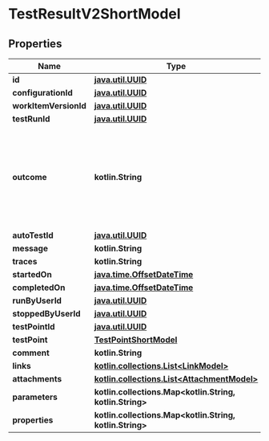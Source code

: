
# TestResultV2ShortModel

## Properties
| Name | Type | Description | Notes |
| ------------ | ------------- | ------------- | ------------- |
| **id** | [**java.util.UUID**](java.util.UUID.md) |  |  |
| **configurationId** | [**java.util.UUID**](java.util.UUID.md) |  |  |
| **workItemVersionId** | [**java.util.UUID**](java.util.UUID.md) |  |  |
| **testRunId** | [**java.util.UUID**](java.util.UUID.md) |  |  |
| **outcome** | **kotlin.String** | Property can contain one of these values: Passed, Failed, InProgress, Blocked, Skipped |  |
| **autoTestId** | [**java.util.UUID**](java.util.UUID.md) |  |  [optional] |
| **message** | **kotlin.String** |  |  [optional] |
| **traces** | **kotlin.String** |  |  [optional] |
| **startedOn** | [**java.time.OffsetDateTime**](java.time.OffsetDateTime.md) |  |  [optional] |
| **completedOn** | [**java.time.OffsetDateTime**](java.time.OffsetDateTime.md) |  |  [optional] |
| **runByUserId** | [**java.util.UUID**](java.util.UUID.md) |  |  [optional] |
| **stoppedByUserId** | [**java.util.UUID**](java.util.UUID.md) |  |  [optional] |
| **testPointId** | [**java.util.UUID**](java.util.UUID.md) |  |  [optional] |
| **testPoint** | [**TestPointShortModel**](TestPointShortModel.md) |  |  [optional] |
| **comment** | **kotlin.String** |  |  [optional] |
| **links** | [**kotlin.collections.List&lt;LinkModel&gt;**](LinkModel.md) |  |  [optional] |
| **attachments** | [**kotlin.collections.List&lt;AttachmentModel&gt;**](AttachmentModel.md) |  |  [optional] |
| **parameters** | **kotlin.collections.Map&lt;kotlin.String, kotlin.String&gt;** |  |  [optional] |
| **properties** | **kotlin.collections.Map&lt;kotlin.String, kotlin.String&gt;** |  |  [optional] |




